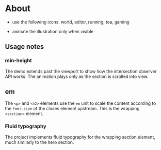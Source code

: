 # About

- use the following icons: world, editor, running, tea, gaming

- animate the illustration only when visible

## Usage notes

### min-height

The demo extends past the viewport to show how the intersection observer API works. The animation plays only as the section is scrolled into view.

## em

The `<p>` and `<h2>` elements use the `em` unit to scale the content according to the `font-size` of the closes element upstream. This is the wrapping `<section>` element.

### Fluid typography

The project implements fluid typography for the wrapping section element, much similarly to the hero section.
